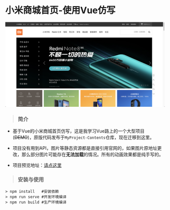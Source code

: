 # 小米商城首页-使用Vue仿写
![avatar](docs/images/public_1.png)
> ### 简介

* 基于Vue的小米商城首页仿写，这是我学习Vue路上的一个大型项目(<del>DEMO</del>)，原版代码发布于``MyProject-Contents``仓库，现在迁移到这里。

* 项目没有用到API，图片等静态资源都是直接引用官网的，如果图片原地址更改，那么部分图片可能存在**无法加载**的情况。所有的动画效果都是纯手写的。

* 项目预览地址：[请点这里](https://starlightunion.github.io/xiaomi/dist/index.html#/)

> ### 安装与使用

```
> npm install	#安装依赖
> npm run serve	#开发环境编译
> npm run build	#生产环境编译
```



